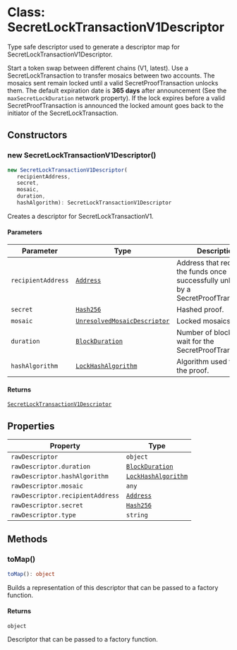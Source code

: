 # Class: SecretLockTransactionV1Descriptor

Type safe descriptor used to generate a descriptor map for SecretLockTransactionV1Descriptor.

Start a token swap between different chains (V1, latest).
Use a SecretLockTransaction to transfer mosaics between two accounts. The mosaics sent remain locked until a valid SecretProofTransaction unlocks them.
The default expiration date is **365 days** after announcement (See the `maxSecretLockDuration` network property). If the lock expires before a valid SecretProofTransaction is announced the locked amount goes back to the initiator of the SecretLockTransaction.

## Constructors

### new SecretLockTransactionV1Descriptor()

```ts
new SecretLockTransactionV1Descriptor(
   recipientAddress, 
   secret, 
   mosaic, 
   duration, 
   hashAlgorithm): SecretLockTransactionV1Descriptor
```

Creates a descriptor for SecretLockTransactionV1.

#### Parameters

| Parameter | Type | Description |
| ------ | ------ | ------ |
| `recipientAddress` | [`Address`](../../../classes/Address.md) | Address that receives the funds once successfully unlocked by a SecretProofTransaction. |
| `secret` | [`Hash256`](../../../../core/classes/Hash256.md) | Hashed proof. |
| `mosaic` | [`UnresolvedMosaicDescriptor`](UnresolvedMosaicDescriptor.md) | Locked mosaics. |
| `duration` | [`BlockDuration`](../../models/classes/BlockDuration.md) | Number of blocks to wait for the SecretProofTransaction. |
| `hashAlgorithm` | [`LockHashAlgorithm`](../../models/classes/LockHashAlgorithm.md) | Algorithm used to hash the proof. |

#### Returns

[`SecretLockTransactionV1Descriptor`](SecretLockTransactionV1Descriptor.md)

## Properties

| Property | Type |
| ------ | ------ |
| <a id="rawdescriptor"></a> `rawDescriptor` | `object` |
| `rawDescriptor.duration` | [`BlockDuration`](../../models/classes/BlockDuration.md) |
| `rawDescriptor.hashAlgorithm` | [`LockHashAlgorithm`](../../models/classes/LockHashAlgorithm.md) |
| `rawDescriptor.mosaic` | `any` |
| `rawDescriptor.recipientAddress` | [`Address`](../../../classes/Address.md) |
| `rawDescriptor.secret` | [`Hash256`](../../../../core/classes/Hash256.md) |
| `rawDescriptor.type` | `string` |

## Methods

### toMap()

```ts
toMap(): object
```

Builds a representation of this descriptor that can be passed to a factory function.

#### Returns

`object`

Descriptor that can be passed to a factory function.

